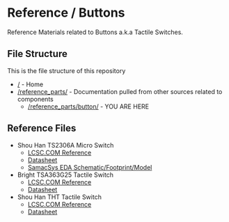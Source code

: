 # Reference / Buttons

Reference Materials related to Buttons a.k.a Tactile Switches.

## File Structure

This is the file structure of this repository

* [/](/README.md) - Home
* [/reference_parts/](/reference_parts/) - Documentation pulled from other sources related to components
  * [/reference_parts/button/](/reference_parts/button/) - YOU ARE HERE

## Reference Files

* Shou Han TS2306A Micro Switch
  * [LCSC.COM Reference](1904241742_SHOU-HAN-TS2306A-240gf-MSM-9_C388290_lcsc.com.pdf)
  * [Datasheet](1904241742_SHOU-HAN-TS2306A-240gf-MSM-9_C388290_datasheet.pdf)
  * [SamacSys EDA Schematic/Footprint/Model](LIB_TS2306A-240GF-MSM-9_C388290.zip)
* Bright TSA363G25 Tactile Switch
  * [LCSC.COM Reference](1904261730_BRIGHT-TSA363G25-250B_C354943_lcsc.com.pdf)
  * [Datasheet](1904261730_BRIGHT-TSA363G25-250B_C354943_datasheet.pdf)
* Shou Han THT Tactile Switch
  * [LCSC.COM Reference](1905211531_SHOU-HAN-TS665CJ_C393938_lcsc.com.pdf)
  * [Datasheet](1905211531_SHOU-HAN-TS665CJ_C393938_datasheet.pdf)
